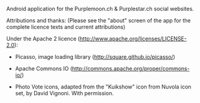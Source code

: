 Android application for the Purplemoon.ch & Purplestar.ch social websites.

Attributions and thanks:
(Please see the "about" screen of the app for the complete licence texts and current attributions)

Under the Apache 2 licence (http://www.apache.org/licenses/LICENSE-2.0):
* Picasso, image loading library (http://square.github.io/picasso/)
* Apache Commons IO (http://commons.apache.org/proper/commons-io/)


* Photo Vote icons, adapted from the "Kuikshow" icon from Nuvola icon set, by David Vignoni. With permission.
